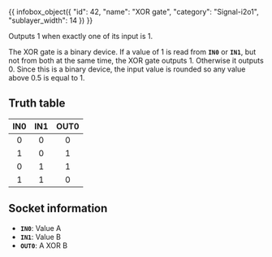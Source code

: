 {{ infobox_object({
	"id": 42,
	"name": "XOR gate",
	"category": "Signal-i2o1",
	"sublayer_width": 14
}) }}

Outputs 1 when exactly one of its input is 1.

The XOR gate is a binary device. If a value of 1 is read from **`IN0`** or **`IN1`**, but not from both at the same time, the XOR gate outputs 1. Otherwise it outputs 0. Since this is a binary device, the input value is rounded so any value above 0.5 is equal to 1.

## Truth table

| IN0 | IN1 | OUT0 |
|:---:|:---:|:----:|
| 0   | 0   | 0    |
| 1   | 0   | 1    |
| 0   | 1   | 1    |
| 1   | 1   | 0    |

## Socket information
- **`IN0`**: Value A
- **`IN1`**: Value B
- **`OUT0`**: A XOR B

